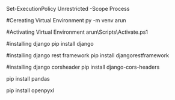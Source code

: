
Set-ExecutionPolicy Unrestricted -Scope Process


#Cereating Virtual Environment
py -m venv arun

#Activating Virtual Environment
arun\Scripts\Activate.ps1

#installing django
pip install django

#installing django rest framework
pip install djangorestframework

#installing django corsheader
pip install django-cors-headers


pip install pandas


pip install openpyxl